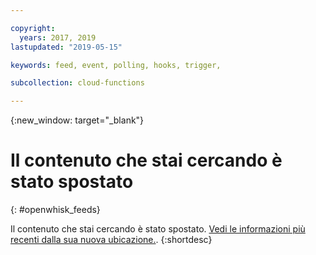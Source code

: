 ```yaml
---

copyright:
  years: 2017, 2019
lastupdated: "2019-05-15"

keywords: feed, event, polling, hooks, trigger,

subcollection: cloud-functions

---
```


{:new_window: target="_blank"}
# Il contenuto che stai cercando è stato spostato
{: #openwhisk_feeds}

Il contenuto che stai cercando è stato spostato. [Vedi le informazioni più recenti dalla sua nuova ubicazione.](/docs/openwhisk?topic=cloud-functions-triggers#triggers_feeds).
{:shortdesc}
